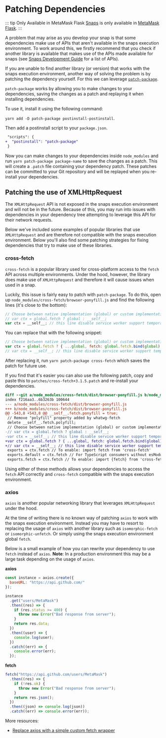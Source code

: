 # Patching Dependencies

::: tip Only Available in MetaMask Flask
[Snaps](./snaps.html) is only available in [MetaMask Flask](https://metamask.io/flask).
:::

A problem that may arise as you develop your snap is that some dependencies make use of APIs that aren't available in the snaps execution environment. To work around this, we firstly recommend that you check if another library is available that makes use of the APIs made available for snaps (see [Snaps Development Guide](./snaps-development-guide.html#the-snap-execution-environment) for a list of APIs).

If you are unable to find another library (or version) that works with the snaps execution environment, another way of solving the problem is by patching the dependency yourself. For this we can leverage [`patch-package`](https://npmjs.com/package/patch-package).

`patch-package` works by allowing you to make changes to your dependencies, saving the changes as a patch and replaying it when installing dependencies. 

To use it, install it using the following command:

`yarn add -D patch-package postinstall-postinstall`. 

Then add a postinstall script to your `package.json`.
```diff
 "scripts": {
+  "postinstall": "patch-package"
 }
```

Now you can make changes to your dependencies inside `node_modules` and run `yarn patch-package package-name` to save the changes as a patch. This will create a `.patch` file containing your dependency patch. These patches can be committed to your Git repository and will be replayed when you re-install your dependencies.

## Patching the use of XMLHttpRequest

The `XMLHttpRequest` API is not exposed in the snaps execution environment and will not be in the future. Because of this, you may run into issues with dependencies in your dependency tree attempting to leverage this API for their network requests.

Below we've included some examples of popular libraries that use `XMLHttpRequest` and are therefore not compatible with the snaps execution environment. Below you'll also find some patching strategies for fixing dependencies that try to make use of these libraries.

### cross-fetch

`cross-fetch` is a popular library used for cross-platform access to the `fetch` API across multiple environments. Under the hood, however, the library does make use of `XMLHttpRequest` and therefore it will cause issues when used in a snap. 

Luckily, this issue is fairly easy to patch with `patch-package`. To do this, open up `node_modules/cross-fetch/browser-ponyfill.js` and find the following lines (it's close to the bottom):

```javascript
// Choose between native implementation (global) or custom implementation (__self__)
// var ctx = global.fetch ? global : __self__;
var ctx = __self__; // this line disable service worker support temporarily
```


You can replace that with the following snippet:

```javascript
// Choose between native implementation (global) or custom implementation (__self__)
var ctx = global.fetch ? { ...global, fetch: global.fetch.bind(global) } : __self__;
// var ctx = __self__; // this line disable service worker support temporarily
```

After replacing it, run `yarn patch-package cross-fetch` which saves the patch for future use.

If you find that it's easier you can also use the following patch, copy and paste this to `patches/cross-fetch+3.1.5.patch` and re-install your dependencies.
```diff
diff --git a/node_modules/cross-fetch/dist/browser-ponyfill.js b/node_modules/cross-fetch/dist/browser-ponyfill.js
index f216aa3..6b3263b 100644
--- a/node_modules/cross-fetch/dist/browser-ponyfill.js
+++ b/node_modules/cross-fetch/dist/browser-ponyfill.js
@@ -543,8 +543,8 @@ __self__.fetch.ponyfill = true;
 // Remove "polyfill" property added by whatwg-fetch
 delete __self__.fetch.polyfill;
 // Choose between native implementation (global) or custom implementation (__self__)
-// var ctx = global.fetch ? global : __self__;
-var ctx = __self__; // this line disable service worker support temporarily
+var ctx = global.fetch ? { ...global, fetch: global.fetch.bind(global) } : __self__;
+// var ctx = __self__; // this line disable service worker support temporarily
 exports = ctx.fetch // To enable: import fetch from 'cross-fetch'
 exports.default = ctx.fetch // For TypeScript consumers without esModuleInterop.
 exports.fetch = ctx.fetch // To enable: import {fetch} from 'cross-fetch'
```

Using either of these methods allows your dependencies to access the `fetch` API correctly and `cross-fetch` compatible with the snaps execution environment.

### axios

`axios` is another popular networking library that leverages `XMLHttpRequest` under the hood. 

At the time of writing there is no known way of patching `axios` to work with the snaps execution environment. Instead you may have to resort to replacing the usage of `axios` with another library such as `isomorphic-fetch` or `isomorphic-unfetch`. Or simply using the snaps execution environment global `fetch`.

Below is a small example of how you can rewrite your dependency to use `fetch` instead of `axios`. 
**Note**: In a production environment this may be a large task depending on the usage of `axios`.

**axios**
```javascript
const instance = axios.create({
  baseURL: "https://api.github.com/"
});

instance
  .get("users/MetaMask")
  .then((res) => {
    if (res.status >= 400) {
      throw new Error("Bad response from server");
    }
    return res.data;
  })
  .then((user) => {
    console.log(user);
  })
  .catch((err) => {
    console.error(err);
  });
```

**fetch**
```javascript
fetch("https://api.github.com/users/MetaMask")
  .then((res) => {
    if (!res.ok) {
      throw new Error("Bad response from server");
    }
    return res.json();
  })
  .then((json) => console.log(json))
  .catch((err) => console.error(err));
```

More resources:
- [Replace axios with a simple custom fetch wrapper](https://kentcdodds.com/blog/replace-axios-with-a-simple-custom-fetch-wrapper)